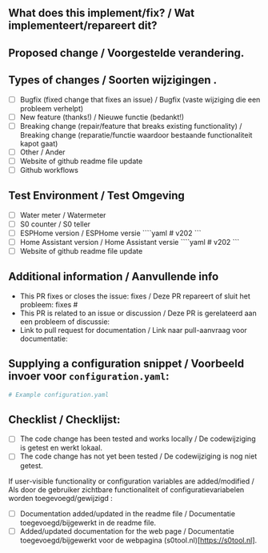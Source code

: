 <!--
  You are amazing! Thanks for contributing to our project!
  Please, DO NOT DELETE ANY TEXT from this template! (unless instructed).

  nl
  Je bent geweldig! Bedankt voor je bijdrage aan ons project!
   VERWIJDER GEEN TEKST van dit sjabloon! (tenzij geïnstrueerd).
-->
## What does this implement/fix? / Wat implementeert/repareert dit? 

<!--
  If your PR contains a breaking change for existing users, it is important
  to tell them what breaks, how to make it work again and why we did this.
  This piece of text is published with the release notes, so it helps if you
  write it towards our users, not us.
  Note: Remove this section if this PR is NOT a breaking change.

  NL
  Als uw PR een belangrijke wijziging bevat voor bestaande gebruikers, is dit belangrijk
   om ze te vertellen wat er kapot gaat, hoe ze het weer kunnen laten werken en waarom we dit hebben gedaan.
   Dit stuk tekst wordt gepubliceerd met de release-opmerkingen, dus het helpt als u
   schrijf het naar onze gebruikers, niet naar ons.
   Opmerking: verwijder deze sectie als deze PR GEEN belangrijke wijziging is.
-->

## Proposed change / Voorgestelde verandering.

<!--
  Describe the big picture of your changes here to communicate to the
  maintainers why we should accept this pull request. If it fixes a bug
  or resolves a feature request, be sure to link to that issue or discussion
  in the additional information section.

  nl
   Beschrijf hier het grote geheel van uw wijzigingen om aan de
   beheerders waarom we dit pull-verzoek moeten accepteren. Als het een bug oplost
   of een functieverzoek oplost, zorg er dan voor dat u naar dat probleem of die discussie linkt
   in de rubriek aanvullende informatie.
-->


## Types of changes / Soorten wijzigingen .
<!--
  What type of change does your PR introduce to the S0tool?
  NOTE: Please, check only 1! box!
  If your PR requires multiple boxes to be checked, you'll most likely need to
  split it into multiple PRs. This makes things easier and faster to code review.

  nl
  Wat voor soort verandering introduceert uw PR in de code van de S0tool?
   LET OP: Gelieve slechts 1 aan te vinken! doos!
   Als uw PR vereist dat meerdere vakjes worden aangevinkt, zult u dat waarschijnlijk moeten doen
   splits het op in meerdere PR's. Dit maakt het eenvoudiger en sneller om code te beoordelen.
-->

- [ ] Bugfix (fixed change that fixes an issue) / Bugfix (vaste wijziging die een probleem verhelpt)
- [ ] New feature (thanks!) / Nieuwe functie (bedankt!)
- [ ] Breaking change (repair/feature that breaks existing functionality) / Breaking change (reparatie/functie waardoor bestaande functionaliteit kapot gaat)
- [ ] Other / Ander
- [ ] Website of github readme file update
- [ ] Github workflows

## Test Environment / Test Omgeving

- [ ] Water meter / Watermeter
- [ ] S0 counter / S0 teller
- [ ] ESPHome version / ESPHome versie ````yaml # v202 ```
- [ ] Home Assistant version / Home Assistant versie ````yaml # v202 ```
- [ ] Website of github readme file update

## Additional information / Aanvullende info

<!--
  Details are important, and help maintainers processing your PR.
  Please be sure to fill out additional details, if applicable.

  nl
  Details zijn belangrijk en helpen beheerders bij het verwerken van uw PR.
   Zorg ervoor dat u aanvullende gegevens invult, indien van toepassing.
-->

- This PR fixes or closes the issue: fixes / Deze PR repareert of sluit het probleem: fixes #
- This PR is related to an issue or discussion / Deze PR is gerelateerd aan een probleem of discussie:
- Link to pull request for documentation / Link naar pull-aanvraag voor documentatie:

## Supplying a configuration snippet / Voorbeeld invoer voor  `configuration.yaml`:
<!--
  Supplying a configuration snippet, makes it easier for a maintainer to test
  your PR. Furthermore, for new integrations, it gives an impression of how
  the configuration would look like.
  Note: Remove this section if this PR does not have an example entry.

  nl
  Door een configuratiefragment aan te leveren, wordt het voor een onderhouder gemakkelijker om te testen
   jouw PR. Bovendien geeft het voor nieuwe integraties een indruk van hoe
   de configuratie eruit zou zien.
   Opmerking: verwijder deze sectie als deze PR geen voorbeeldinvoer heeft.
-->

```yaml
# Example configuration.yaml

```

## Checklist / Checklijst:
<!--
  Put an `x` in the boxes that apply. You can also fill these out after
  creating the PR. If you're unsure about any of them, don't hesitate to ask.
  We're here to help! This is simply a reminder of what we are going to look
  for before merging your code.

  nl
  Zet een 'x' in de vakjes die van toepassing zijn. Deze kunt u ook achteraf invullen
   het maken van de PR. Als u twijfelt over een van hen, aarzel dan niet om het te vragen.
   We zijn hier om te helpen! Dit is slechts een herinnering aan wat we gaan bekijken
   voor voordat u uw code samenvoegt.
-->

  - [ ] The code change has been tested and works locally / De codewijziging is getest en werkt lokaal.
  - [ ] The code change has not yet been tested / De codewijziging is nog niet getest.
  
If user-visible functionality or configuration variables are added/modified / Als door de gebruiker zichtbare functionaliteit of configuratievariabelen worden toegevoegd/gewijzigd :
  - [ ] Documentation added/updated in the readme file / Documentatie toegevoegd/bijgewerkt in de readme file.
  - [ ] Added/updated documentation for the web page / Documentatie toegevoegd/bijgewerkt voor de webpagina (s0tool.nl)[https://s0tool.nl].

<!--
  Thank you for contributing <3

  nl
  Bedankt voor je bijdrage <3
-->




